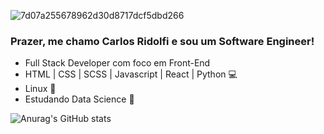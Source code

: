 ![7d07a255678962d30d8717dcf5dbd266](https://user-images.githubusercontent.com/27232476/139542033-f072a20b-cd78-47cc-9fe0-ff65987e6a70.gif)

### Prazer, me chamo Carlos Ridolfi e sou um Software Engineer!
- Full Stack Developer com foco em Front-End
- HTML | CSS | SCSS | Javascript | React | Python 💻
- Linux 🐧
- Estudando Data Science 🎲

![Anurag's GitHub stats](https://github-readme-stats.vercel.app/api?username=carlosridolfi&count_private=true&show_icons=true)
